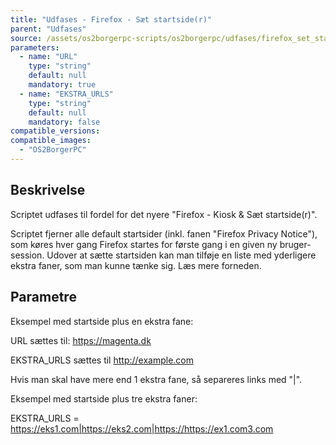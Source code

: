```yaml
---
title: "Udfases - Firefox - Sæt startside(r)"
parent: "Udfases"
source: /assets/os2borgerpc-scripts/os2borgerpc/udfases/firefox_set_startpage(s).sh
parameters:
  - name: "URL"
    type: "string"
    default: null
    mandatory: true
  - name: "EKSTRA_URLS"
    type: "string"
    default: null
    mandatory: false
compatible_versions:
compatible_images:
  - "OS2BorgerPC"
---
```


## Beskrivelse
Scriptet udfases til fordel for det nyere "Firefox - Kiosk & Sæt startside(r)".

Scriptet fjerner alle default startsider (inkl. fanen "Firefox Privacy Notice"), som køres hver gang Firefox startes for første gang i en given ny bruger-session.
Udover at sætte startsiden kan man tilføje en liste med yderligere ekstra faner, som man kunne tænke sig. Læs mere forneden.

## Parametre

Eksempel med startside plus en ekstra fane:

URL  sættes til: https://magenta.dk

EKSTRA_URLS sættes til http://example.com

Hvis man skal have mere end 1 ekstra fane, så separeres links med "|".

Eksempel med startside plus tre ekstra faner:

EKSTRA_URLS = https://eks1.com|https://eks2.com|https://https://ex1.com3.com